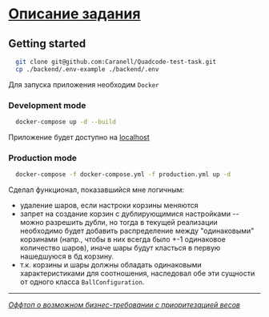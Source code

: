 # [Описание задания](DESCRIPTION.md)

## Getting started

```sh
  git clone git@github.com:Caranell/Quadcode-test-task.git
  cp ./backend/.env-example ./backend/.env
```

Для запуска приложения необходим `Docker`

### Development mode

```sh
  docker-compose up -d --build
```

Приложение будет доступно на [localhost](http://localhost:3000)

### Production mode
```sh
  docker-compose -f docker-compose.yml -f production.yml up -d
```

Сделал функционал, показавшийся мне логичным:
  - удаление шаров, если настроки корзины меняются
  - запрет на создание корзин с дублирующимися настройками -- можно разрешить дубли, но тогда в текущей реализации необходимо будет добавить распределение между "одинаковыми" корзинами (напр., чтобы в них всегда было +-1 одинаковое количество шаров), иначе шары будут класться в первую нашедшуюся в бд корзину.
  - т.к. корзины и шары должны обладать одинаковыми характеристиками для соотношения, наследовал обе эти сущности от одного класса `BallConfiguration`.

---

_[Оффтоп о возможном бизнес-требовании с приоритезацией весов](OFFTOP.md)_